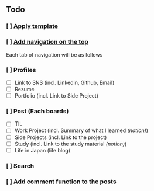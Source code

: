 ## Todo

### [ ] [Apply template](https://jamstackthemes.dev/ssg/next/)

### [ ] [Add navigation on the top](https://wonyoungseo.github.io/)

Each tab of navigation will be as follows

### [ ] Profiles

- [ ] Link to SNS (incl. Linkedin, Github, Email)
- [ ] Resume
- [ ] Portfolio (incl. Link to Side Project)

### [ ] Post (Each boards)

- [ ] TIL
- [ ] Work Project (incl. Summary of what I learned _(notion)_)
- [ ] Side Projects (incl. Link to the project)
- [ ] Study (incl. Link to the study material _(notion)_)
- [ ] Life in Japan (life blog)

### [ ] Search

### [ ] Add comment function to the posts
